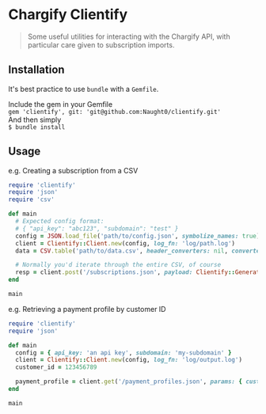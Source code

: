 # Chargify Clientify

> Some useful utilities for interacting with the Chargify API, with particular care given to subscription imports.

## Installation

It's best practice to use `bundle` with a `Gemfile`.

Include the gem in your Gemfile  
`gem 'clientify', git: 'git@github.com:Naught0/clientify.git'`  
And then simply  
`$ bundle install`  

## Usage

e.g. Creating a subscription from a CSV

```rb
require 'clientify'
require 'json'
require 'csv'

def main
  # Expected config format:
  # { "api_key": "abc123", "subdomain": "test" }
  config = JSON.load_file('path/to/config.json', symbolize_names: true)
  client = Clientify::Client.new(config, log_fn: 'log/path.log')
  data = CSV.table('path/to/data.csv', header_converters: nil, converters: nil)

  # Normally you'd iterate through the entire CSV, of course
  resp = client.post('/subscriptions.json', payload: Clientify::Generate.subscription(data[0], test: true))
end

main
```

e.g. Retrieving a payment profile by customer ID

```rb
require 'clientify'
require 'json'

def main
  config = { api_key: 'an api key', subdomain: 'my-subdomain' }
  client = Clientify::Client.new(config, log_fn: 'log/output.log')
  customer_id = 123456789

  payment_profile = client.get('/payment_profiles.json', params: { customer_id: customer_id })
end

main
```

